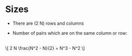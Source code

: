 # Sizes

<!-- %% svg-grid: none -->
<!-- %% mathjax        -->
<!-- %% hide           -->

* There are \(2 N\) rows and columns

* Number of pairs which are on the same column or row:
<br>
\[
    2 N \frac{N^2 - N}{2} = N^3 - N^2
\]
